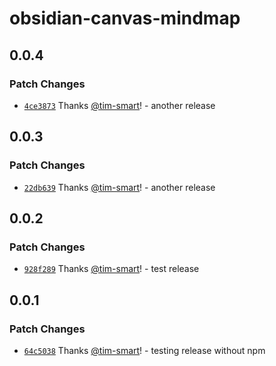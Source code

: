 # obsidian-canvas-mindmap

## 0.0.4

### Patch Changes

- [`4ce3873`](https://github.com/tim-smart/effect-obsidian/commit/4ce38734fe794a2a78051465d1244a914876ba3c) Thanks [@tim-smart](https://github.com/tim-smart)! - another release

## 0.0.3

### Patch Changes

- [`22db639`](https://github.com/tim-smart/effect-obsidian/commit/22db639f6a78dda976533d9774db809ab066a9d5) Thanks [@tim-smart](https://github.com/tim-smart)! - another release

## 0.0.2

### Patch Changes

- [`928f289`](https://github.com/tim-smart/effect-obsidian/commit/928f289b47aa31a5491b7b1a5c8bb4fb2a226a43) Thanks [@tim-smart](https://github.com/tim-smart)! - test release

## 0.0.1

### Patch Changes

- [`64c5038`](https://github.com/tim-smart/effect-obsidian/commit/64c5038e7da5eaf4351d93e1ae221efaf4088e9b) Thanks [@tim-smart](https://github.com/tim-smart)! - testing release without npm
